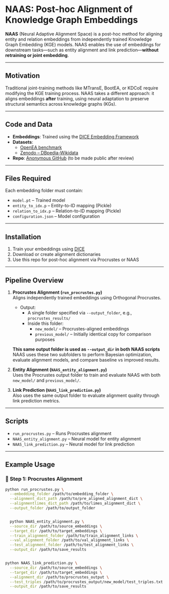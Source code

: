 # NAAS: Post-hoc Alignment of Knowledge Graph Embeddings

**NAAS** (Neural Adaptive Alignment Space) is a post-hoc method for aligning entity and relation embeddings from independently trained Knowledge Graph Embedding (KGE) models. NAAS enables the use of embeddings for downstream tasks—such as entity alignment and link prediction—**without retraining or joint embedding**.

---

##  Motivation

Traditional joint-training methods like MTransE, BootEA, or KDCoE require modifying the KGE training process. NAAS takes a different approach: it aligns embeddings **after** training, using neural adaptation to preserve structural semantics across knowledge graphs (KGs).

---

##  Code and Data

- **Embeddings**: Trained using the [DICE Embedding Framework](https://github.com/dice-group/dice-embeddings)
- **Datasets**:
  - [OpenEA benchmark](https://www.dropbox.com/scl/fi/lo69wjm1f37qiik59kmg8/OpenEA_dataset_v1.1.zip)
  - [Zenodo – DBpedia-Wikidata](https://zenodo.org/records/7566020)
- **Repo**: [Anonymous GitHub](https://github.com/anon-kgalignment/embedding_alignment) (to be made public after review)

---

##  Files Required

Each embedding folder must contain:

- `model.pt` – Trained model
- `entity_to_idx.p` – Entity-to-ID mapping (Pickle)
- `relation_to_idx.p` – Relation-to-ID mapping (Pickle)
- `configuration.json` – Model configuration

---

##  Installation

1. Train your embeddings using [DICE](https://github.com/dice-group/dice-embeddings)
2. Download or create alignment dictionaries
3. Use this repo for post-hoc alignment via Procrustes or NAAS

---

##  Pipeline Overview

1. **Procrustes Alignment (`run_procrustes.py`)**  
   Aligns independently trained embeddings using Orthogonal Procrustes.

   - Output:
     - A single folder specified via `--output_folder`, e.g., `procrustes_results/`
     - Inside this folder:
       - `new_model/` – Procrustes-aligned embeddings
       - `previous_model/` – Initially identical copy for comparison purposes

    **This same output folder is used as `--output_dir` in both NAAS scripts**  
   NAAS uses these two subfolders to perform Bayesian optimization, evaluate alignment models, and compare baseline vs improved results.

2. **Entity Alignment (`NAAS_entity_alignment.py`)**  
   Uses the Procrustes output folder to train and evaluate NAAS with both `new_model/` and `previous_model/`.

3. **Link Prediction (`NAAS_link_prediction.py`)**  
   Also uses the same output folder to evaluate alignment quality through link prediction metrics.

---

##  Scripts

- `run_procrustes.py` – Runs Procrustes alignment
- `NAAS_entity_alignment.py` – Neural model for entity alignment
- `NAAS_link_prediction.py` – Neural model for link prediction

---

##  Example Usage
### 🔹 Step 1: Procrustes Alignment
```bash
python run_procrustes.py \
  --embedding_folder /path/to/embedding_folder \
  --alignment_dict_path /path/to/pre_aligned_alignment_dict \
  --alignmentlimes_dict_path /path/to/limes_alignment_dict \
  --output_folder /path/to/output_folder


  python NAAS_entity_alignment.py \
  --source_dir /path/to/source_embeddings \
  --target_dir /path/to/target_embeddings \
  --train_alignment_folder /path/to/train_alignment_links \
  --val_alignment_folder /path/to/val_alignment_links \
  --test_alignment_folder /path/to/test_alignment_links \
  --output_dir /path/to/save_results


python NAAS_link_prediction.py \
  --source_dir /path/to/source_embeddings \
  --target_dir /path/to/target_embeddings \
  --alignment_dir /path/to/procrustes_output \
  --test_triples /path/to/procrustes_output/new_model/test_triples.txt \
  --output_dir /path/to/save_results

